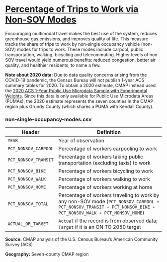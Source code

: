# [Percentage of Trips to Work via Non-SOV Modes](https://www.cmap.illinois.gov/2050/indicators/non-single-occupancy-modes)

Encouraging multimodal travel makes the best use of the system, reduces greenhouse gas emissions, and improves quality of life. This measure tracks the share of trips to work by non-single occupancy vehicle (non-SOV) modes for trips to work. These modes include carpool, public transportation, walking, bicycling and telecommuting. Higher levels of non-SOV travel would yield numerous benefits: reduced congestion, better air quality, and healthier residents, to name a few.

**Note about 2020 data:** Due to data quality concerns arising from the COVID-19 pandemic, the Census Bureau will not publish 1-year ACS summary tables for 2020. To obtain a 2020 estimate, CMAP instead used the [2020 ACS 1-Year Public Use Microdata Sample with Experimental Weights](https://www.census.gov/programs-surveys/acs/data/experimental-data/2020-1-year-pums.html). Since this data is only available for Public Use Microdata Areas (PUMAs), the 2020 estimate represents the seven counties in the CMAP region plus Grundy County (which shares a PUMA with Kendall County).

### non-single-occupancy-modes.csv

Header | Definition
-------|-----------
`YEAR` | Year of observation
`PCT_NONSOV_CARPOOL` | Percentage of workers carpooling to work
`PCT_NONSOV_TRANSIT` | Percentage of workers taking public transportation (excluding taxis) to work
`PCT_NONSOV_BIKE` | Percentage of workers bicycling to work
`PCT_NONSOV_WALK` | Percentage of workers walking to work
`PCT_NONSOV_HOME` | Percentage of workers working at home
`PCT_NONSOV_TOTAL` | Percentage of workers traveling to work by any non-SOV mode (`PCT_NONSOV_CARPOOL + PCT_NONSOV_TRANSIT + PCT_NONSOV_BIKE + PCT_NONSOV_WALK + PCT_NONSOV_HOME`)
`ACTUAL_OR_TARGET` | `Actual` if the record is from observed data; `Target` if it is an ON TO 2050 target

**Source:** CMAP analysis of the U.S. Census Bureau’s American Community Survey (ACS)

**Geography:** Seven-county CMAP region
